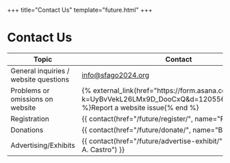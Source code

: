 +++
title="Contact Us"
template="future.html"
+++

# Contact Us

<table class="left">
<thead>
	<tr>
		<th><strong>Topic</strong></th>
		<th><strong>Contact</strong></th>
	</tr>
</thead>
<tbody>
	<tr>
		<td>General inquiries / website questions</td>
		<td><a href="mailto:info@sfago2024.org">info@sfago2024.org</a></td>
	</tr>
	<tr>
		<td>Problems or omissions on website</td>
		<td>{% external_link(href="https://form.asana.com/?k=UyBvVekL26LMx9D_DooCxQ&d=1205562629066489") %}Report a website issue{% end %}</td>
	</tr>
	<tr>
		<td>Registration</td>
		<td>{{ contact(href="/future/register/", name="Paul Ellison") }}</td>
	</tr>
	<tr>
		<td>Donations</td>
		<td>{{ contact(href="/future/donate/", name="Brian Larsen") }}</td>
	</tr>
	<tr>
		<td>Advertising/Exhibits</td>
		<td>{{ contact(href="/future/advertise-exhibit/", name="Maury A. Castro") }}</td>
	</tr>
</tbody>
</table>
